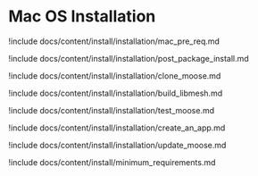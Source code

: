 # Mac OS Installation

!include docs/content/install/installation/mac_pre_req.md

!include docs/content/install/installation/post_package_install.md

!include docs/content/install/installation/clone_moose.md

!include docs/content/install/installation/build_libmesh.md

!include docs/content/install/installation/test_moose.md

!include docs/content/install/installation/create_an_app.md

!include docs/content/install/installation/update_moose.md

!include docs/content/install/minimum_requirements.md

